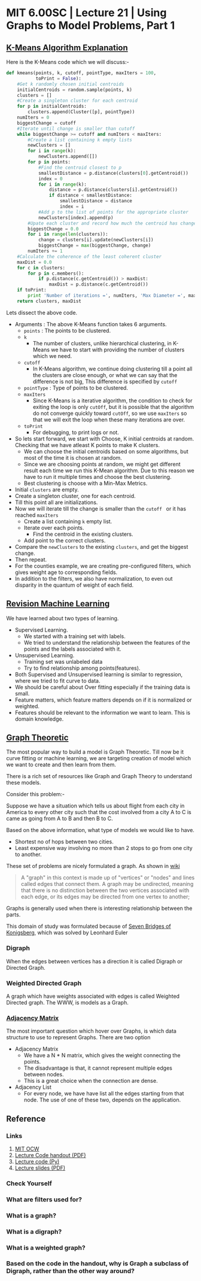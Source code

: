 # MIT 6.00SC | Lecture 21 | Using Graphs to Model Problems, Part 1 #

## [K-Means Algorithm Explanation ](https://youtu.be/UiZlaJX3IRk?list=PLB2BE3D6CA77BB8F7&t=77) ##

Here is the K-Means code which we will discuss:-

````python
def kmeans(points, k, cutoff, pointType, maxIters = 100,
           toPrint = False):
    #Get k randomly chosen initial centroids
    initialCentroids = random.sample(points, k)
    clusters = []
    #Create a singleton cluster for each centroid
    for p in initialCentroids:
        clusters.append(Cluster([p], pointType))
    numIters = 0
    biggestChange = cutoff
    #Iterate until change is smaller than cutoff
    while biggestChange >= cutoff and numIters < maxIters:
        #Create a list containing k empty lists
        newClusters = []
        for i in range(k):
            newClusters.append([])
        for p in points:
            #Find the centroid closest to p
            smallestDistance = p.distance(clusters[0].getCentroid())
            index = 0
            for i in range(k):
                distance = p.distance(clusters[i].getCentroid())
                if distance < smallestDistance:
                    smallestDistance = distance
                    index = i
            #Add p to the list of points for the appropriate cluster
            newClusters[index].append(p)
        #Upate each cluster and record how much the centroid has changed
        biggestChange = 0.0
        for i in range(len(clusters)):
            change = clusters[i].update(newClusters[i])
            biggestChange = max(biggestChange, change)
        numIters += 1
    #Calculate the coherence of the least coherent cluster
    maxDist = 0.0
    for c in clusters:
        for p in c.members():
            if p.distance(c.getCentroid()) > maxDist:
                maxDist = p.distance(c.getCentroid())
    if toPrint:
        print 'Number of iterations =', numIters, 'Max Diameter =', maxDist
    return clusters, maxDist
````

Lets dissect the above code.

* Arguments : The above K-Means function takes 6 arguments.
    - `points` : The points to be clustered.
    - `k` 
        + The number of clusters, unlike hierarchical clustering, in K-Means we have to start with providing the number of clusters which we need.
    - `cutoff `
        + In K-Means algorithm, we continue doing clustering till a point all the clusters are close enough, or what we can say that the difference is not big, This difference is specified by `cutoff `
    - `pointType` : Type of points to be clustered.
    - `maxIters` 
        + Since K-Means is a iterative algorithm, the condition to check for exiting the loop is only `cutOff`, but it is possible that the algorithm do not converge quickly toward `cutOff`, so we use `maxIters` so that we will exit the loop when these many iterations are over.
    - `toPrint`
        + For debugging, to print logs or not.
* So lets start forward, we start with Choose, K initial centroids at random. Checking that we have atleast K points to make K clusters.
    - We can choose the initial centroids based on some algorithms, but most of the time it is chosen at random.
    - Since we are choosing points at random, we might get different result each time we run this K-Mean algorithm. Due to this reason we have to run it multiple times and choose the best clustering.
    - Best clustering is choose with a Min-Max Metrics.
* Initial `clusters` are empty.
* Create a singleton cluster, one for each centroid.
* Till this point all are initializations.
* Now we will iterate till the change is smaller than the `cutoff ` or it has reached `maxIters`
    - Create a list containing `k` empty list.
    - Iterate over each points.
        + Find the centroid in the existing clusters.
    - Add point to the correct clusters.
* Compare the `newClusters` to the existing `clusters`, and get the biggest change.
* Then repeat.
* For the counties example, we are creating pre-configured filters, which gives weight age to corresponding fields.
* In addition to the filters, we also have normalization, to even out disparity in the quantum of weight of each field.

## [Revision Machine Learning ](https://youtu.be/UiZlaJX3IRk?list=PLB2BE3D6CA77BB8F7&t=1483) ##

We have learned about two types of learning.

* Supervised Learning.
    - We started with a training set with labels.
    - We tried to understand the relationship between the features of the points and the labels associated with it.
* Unsupervised Learning.
    - Training set was unlabeled data
    - Try to find relationship among points(features).
* Both Supervised and Unsupervised learning is similar to regression, where we tried to fit curve to data.
* We should be careful about Over fitting especially if the training data is small.
* Feature matters, which feature matters depends on if it is normalized or weighted.
* Features should be relevant to the information we want to learn. This is domain knowledge.

## [Graph Theoretic ](https://youtu.be/UiZlaJX3IRk?list=PLB2BE3D6CA77BB8F7&t=1843)  ##

The most popular way to build a model is Graph Theoretic. Till now be it curve fitting or machine learning, we are targeting creation of model which we want to create and then learn from them.

There is a rich set of resources like Graph and Graph Theory to understand these models.

Consider this problem:-

Suppose we have a situation which tells us about flight from each city in America to every other city such that the cost involved from a city A to C is came as going from A to B and then B to C.

Based on the above information, what type of models we would like to have.

* Shortest no of hops between two cities.
* Least expensive way involving no more than 2 stops to go from one city to another.

These set of problems are nicely formulated a graph. As shown in [wiki](http://en.wikipedia.org/wiki/Graph_theory)

>  A "graph" in this context is made up of "vertices" or "nodes" and lines called edges that connect them. A graph may be undirected, meaning that there is no distinction between the two vertices associated with each edge, or its edges may be directed from one vertex to another;

Graphs is generally used when there is interesting relationship between the parts.

This domain of study was formulated because of [Seven Bridges of Konigsberg](http://en.wikipedia.org/wiki/Seven_Bridges_of_K%C3%B6nigsberg), which was solved by Leonhard Euler

### Digraph ###

When the edges between vertices has a direction it is called Digraph or Directed Graph.

### Weighted Directed Graph ###

A graph which have weights associated with edges is called Weighted Directed graph. The WWW, is models as a Graph.

### [Adjacency Matrix](https://youtu.be/UiZlaJX3IRk?list=PLB2BE3D6CA77BB8F7&t=2729) ###

The most important question which hover over Graphs, is which data structure to use to represent Graphs. There are two option

* Adjacency Matrix
    - We have a N * N matrix, which gives the weight connecting the points.
    - The disadvantage is that, it cannot represent multiple edges between nodes.
    - This is a great choice when the connection are dense.
* Adjacency List
    - For every node, we have have list all the edges starting from that node.
The use of one of these two, depends on the application.

## Reference ##
### Links ###

1. [MIT OCW](http://ocw.mit.edu/courses/electrical-engineering-and-computer-science/6-00sc-introduction-to-computer-science-and-programming-spring-2011/unit-3/lecture-21-using-graphs-to-model-problems-part-1/)
2. [Lecture Code handout (PDF)](http://ocw.mit.edu/courses/electrical-engineering-and-computer-science/6-00sc-introduction-to-computer-science-and-programming-spring-2011/unit-3/lecture-21-using-graphs-to-model-problems-part-1/MIT6_00SCS11_lec21.pdf)
3. [Lecture code (Py)](http://ocw.mit.edu/courses/electrical-engineering-and-computer-science/6-00sc-introduction-to-computer-science-and-programming-spring-2011/unit-3/lecture-21-using-graphs-to-model-problems-part-1/lec21.py)
4. [Lecture slides (PDF)](http://ocw.mit.edu/courses/electrical-engineering-and-computer-science/6-00sc-introduction-to-computer-science-and-programming-spring-2011/unit-3/lecture-21-using-graphs-to-model-problems-part-1/MIT6_00SCS11_lec21_slides.pdf)



### Check Yourself ###
### What are filters used for? ###
### What is a graph? ###
### What is a digraph? ###
### What is a weighted graph? ###
### Based on the code in the handout, why is Graph a subclass of Digraph, rather than the other way around? ###

